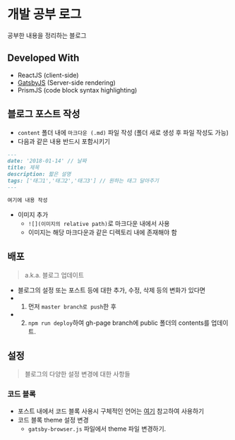 # 개발 공부 로그
공부한 내용을 정리하는 블로그

## Developed With
- ReactJS (client-side)
- [GatsbyJS](https://github.com/gatsbyjs/gatsby) (Server-side rendering)
- PrismJS (code block syntax highlighting)

## 블로그 포스트 작성
- `content` 폴더 내에 `마크다운 (.md)` 파일 작성 (폴더 새로 생성 후 파일 작성도 가능)
-  다음과 같은 내용 반드시 포함시키기
```markdown
---
date: '2018-01-14' // 날짜
title: 제목
description: 짧은 설명
tags: ['태그1','태그2','태그3'] // 원하는 태그 달아주기
---

여기에 내용 작성

```
- 이미지 추가
  - `![](이미지의 relative path)`로 마크다운 내에서 사용
  - 이미지는 해당 마크다운과 같은 디렉토리 내에 존재해야 함
  
## 배포 
> a.k.a. 블로그 업데이트
- 블로그의 설정 또는 포스트 등에 대한 추가, 수정, 삭제 등의 변화가 있다면 
- 1. 먼저 `master branch로 push`한 후
- 2. `npm run deploy`하여 gh-page branch에 public 폴더의 contents를 업데이트.

## 설정
> 블로그의 다양한 설정 변경에 대한 사항들

### 코드 블록
- 포스트 내에서 코드 블록 사용시 구체적인 언어는 [여기](https://prismjs.com/#languages-list) 참고하여 사용하기
- 코드 블록 theme 설정 변경
  - `gatsby-browser.js` 파일에서 theme 파일 변경하기.
